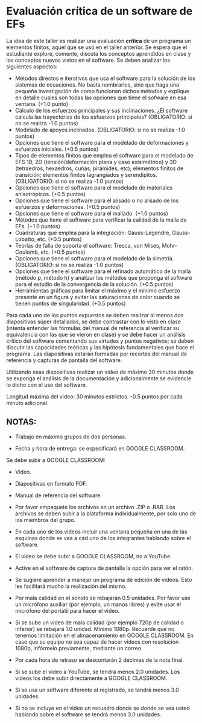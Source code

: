 # Evaluación crítica de un software de EFs

La idea de este taller es realizar una evaluación **crítica** de un programa un elementos finitos, aquel que se usó en el taller anterior. Se espera que el estudiante explore, comente, discuta los conceptos aprendidos en clase y los conceptos nuevos vistos en el software. Se deben analizar los siguientes aspectos:

* Métodos directos e iterativos que usa el software para la solución de los sistemas de ecuaciones. No basta nombrarlos, sino que haga una pequeña investigación de como funcionan dichos métodos y explique en detalle cuales son todas las opciones que tiene el sofware en esa ventana. (+1.0 punto)
* Cálculo de los esfuerzos principales y sus inclinaciones. ¿El software calcula las trayectorias de los esfuerzos principales? (OBLIGATORIO: si no se realiza -1.0 puntos)
* Modelado de apoyos inclinados. (OBLIGATORIO: si no se realiza -1.0 puntos)
* Opciones que tiene el software para el modelado de deformaciones y esfuerzos iniciales. (+0.5 puntos)
* Tipos de elementos finitos que emplea el software para el modelado de EFS 1D, 2D (tensión/deformación plana y caso axisimétrico) y 3D (tetraedros, hexaedros, cuñas, pirámides, etc); elementos finitos de transición; elementos finitos lagrangiados y serendípitos. (OBLIGATORIO: si no se realiza -1.0 puntos)
* Opciones que tiene el software para el modelado de materiales anisotrópicos. (+0.5 puntos)
* Opciones que tiene el software para el alisado o no alisado de los esfuerzos y deformaciones. (+0.5 puntos)
* Opciones que tiene el software para el mallado. (+1.0 puntos)
* Métodos que tiene el software para verificar la calidad de la malla de EFs. (+1.0 puntos)
* Cuadraturas que emplea para la integración: Gauss-Legendre, Gauss-Lobatto, etc. (+0.5 puntos)
* Teorías de falla de soporta el software: Tresca, von Mises, Mohr-Coulomb, etc. (+0.5 puntos)
* Opciones que tiene el software para el modelado de la simetría. (OBLIGATORIO: si no se realiza -1.0 puntos)
* Opciones que tiene el software para el refinado automático de la malla (método p, método h) y analizar los métodos que proponga el software para el estudio de la convergencia de la solución. (+0.5 puntos)
* Herramientas gráficas para limitar el máximo y el mínimo esfuerzo presente en un figura y evitar las saturaciones de color cuando se tienen puntos de singularidad. (+0.5 puntos)

Para cada uno de los puntos expuestos se deben realizar al menos dos diapositivas súper detalladas, se debe contrastar con lo visto en clase (intenta entender las fórmulas del manual de referencia al verificar su equivalencia con las que se vieron en clase) y se debe hacer un análisis crítico del software comentando sus virtudes y puntos negativos; se deben discutir las capacidades teóricas y las hipótesis fundamentales que hace el programa. Las diapositivas estarán formadas por recortes del manual de referencia y capturas de pantalla del software. 

Utilizando esas diapositivas realizar un video de máximo 30 minutos donde se exponga el análisis de la documentación y adicionalmente se evidencie lo dicho con el uso del software.

Longitud máxima del video: 30 minutos estrictos. -0.5 puntos por cada minuto adicional.

## NOTAS:

* Trabajo en máximo grupos de dos personas.

* Fecha y hora de entrega: se especificará en GOOGLE CLASSROOM.

Se debe subir a GOOGLE CLASSROOM:
* Video.
* Diapositivas en formato PDF.
* Manual de referencia del software.
* Por favor empaquete los archivos en un archivo .ZIP o .RAR. Los archivos se deben subir a la plataforma individualmente, por solo uno de los miembros del grupo.

* En cada uno de los videos incluir una ventana pequeña en una de las esquinas donde se vea a cad uno de los integrantes hablando sobre el software.

* El video se debe subir a GOOGLE CLASSROOM, no a YouTube.

* Active en el software de captura de pantalla la opción para ver el ratón.

* Se sugiere aprender a manejar un programa de edición de videos. Esto les facilitará mucho la realización del mismo.

* Por mala calidad en el sonido se rebajarán 0.5 unidades. Por favor use un micrófono auxiliar (por ejemplo, un manos libres) y evite usar el micrófono del portátil para hacer el video.

* Si se sube un video de mala calidad (por ejemplo 720p de calidad o inferior) se rebajará 1.0 unidad. Mínimo 1080p. Recuerde que no tenemos limitación en el almacenamiento en GOOGLE CLASSROOM. En caso que su equipo no sea capaz de hacer videos con resolución 1080p, infórmelo previamente, mediante un correo.

* Por cada hora de retraso se descontarán 2 décimas de la nota final.

* Si se sube el video a YouTube, se tendrá menos 2.0 unidades. Los videos los debe subir directamente a GOOGLE CLASSROOM.

* Si se usa un software diferente al registrado, se tendrá menos 3.0 unidades.

* Si no se incluye en el video un recuadro donde se donde se vea usted hablando sobre el software se tendrá menos 3.0 unidades.

